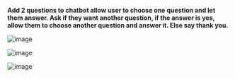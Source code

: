 **Add 2 questions to chatbot 
allow user to choose one question and let them answer. Ask if they want another question,
if the answer is yes, allow them to choose another question and answer it.
Else say thank you.**

![image](https://user-images.githubusercontent.com/89197019/222044177-b4a5b7ac-16a7-4762-89eb-2629d886d93f.png)

![image](https://user-images.githubusercontent.com/89197019/222044224-e9f7ac5c-96d7-44d1-9e24-533a1d7f6166.png)

![image](https://user-images.githubusercontent.com/89197019/222044271-c08b2d04-658e-41e6-8005-be9d52eab1d3.png)
